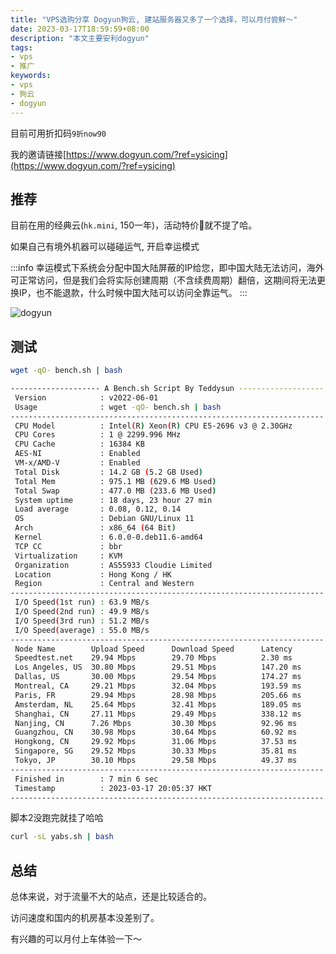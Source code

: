 ```yaml
---
title: "VPS选购分享 Dogyun狗云, 建站服务器又多了一个选择，可以月付尝鲜～"
date: 2023-03-17T18:59:59+08:00
description: "本文主要安利dogyun"
tags:
- vps
- 推广
keywords:
- vps
- 狗云
- dogyun
---
```


目前可用折扣码`9折now90`

我的邀请链接[https://www.dogyun.com/?ref=ysicing](https://www.dogyun.com/?ref=ysicing)

<!-- truncate -->

## 推荐

目前在用的经典云(`hk.mini`, 150一年)，活动特价🐔就不提了哈。

如果自己有境外机器可以碰碰运气, 开启幸运模式

:::info
幸运模式下系统会分配中国大陆屏蔽的IP给您，即中国大陆无法访问，海外可正常访问，但是我们会将实际创建周期（不含续费周期）翻倍，这期间将无法更换IP，也不能退款，什么时候中国大陆可以访问全靠运气。
:::

![dogyun](/images/blog/20230317/dogyun.jpg)

## 测试

```bash
wget -qO- bench.sh | bash

-------------------- A Bench.sh Script By Teddysun -------------------
 Version            : v2022-06-01
 Usage              : wget -qO- bench.sh | bash
----------------------------------------------------------------------
 CPU Model          : Intel(R) Xeon(R) CPU E5-2696 v3 @ 2.30GHz
 CPU Cores          : 1 @ 2299.996 MHz
 CPU Cache          : 16384 KB
 AES-NI             : Enabled
 VM-x/AMD-V         : Enabled
 Total Disk         : 14.2 GB (5.2 GB Used)
 Total Mem          : 975.1 MB (629.6 MB Used)
 Total Swap         : 477.0 MB (233.6 MB Used)
 System uptime      : 18 days, 23 hour 27 min
 Load average       : 0.08, 0.12, 0.14
 OS                 : Debian GNU/Linux 11
 Arch               : x86_64 (64 Bit)
 Kernel             : 6.0.0-0.deb11.6-amd64
 TCP CC             : bbr
 Virtualization     : KVM
 Organization       : AS55933 Cloudie Limited
 Location           : Hong Kong / HK
 Region             : Central and Western
----------------------------------------------------------------------
 I/O Speed(1st run) : 63.9 MB/s
 I/O Speed(2nd run) : 49.9 MB/s
 I/O Speed(3rd run) : 51.2 MB/s
 I/O Speed(average) : 55.0 MB/s
----------------------------------------------------------------------
 Node Name        Upload Speed      Download Speed      Latency
 Speedtest.net    29.94 Mbps        29.70 Mbps          2.30 ms
 Los Angeles, US  30.80 Mbps        29.51 Mbps          147.20 ms
 Dallas, US       30.00 Mbps        29.54 Mbps          174.27 ms
 Montreal, CA     29.21 Mbps        32.04 Mbps          193.59 ms
 Paris, FR        29.94 Mbps        28.98 Mbps          205.66 ms
 Amsterdam, NL    25.64 Mbps        32.41 Mbps          189.05 ms
 Shanghai, CN     27.11 Mbps        29.49 Mbps          338.12 ms
 Nanjing, CN      7.26 Mbps         30.30 Mbps          92.96 ms
 Guangzhou, CN    30.98 Mbps        30.64 Mbps          60.92 ms
 Hongkong, CN     29.92 Mbps        31.06 Mbps          37.53 ms
 Singapore, SG    29.52 Mbps        30.33 Mbps          35.81 ms
 Tokyo, JP        30.10 Mbps        29.58 Mbps          49.37 ms
----------------------------------------------------------------------
 Finished in        : 7 min 6 sec
 Timestamp          : 2023-03-17 20:05:37 HKT
----------------------------------------------------------------------
```

脚本2没跑完就挂了哈哈

```bash
curl -sL yabs.sh | bash
```

## 总结

总体来说，对于流量不大的站点，还是比较适合的。

访问速度和国内的机房基本没差别了。

有兴趣的可以月付上车体验一下～
